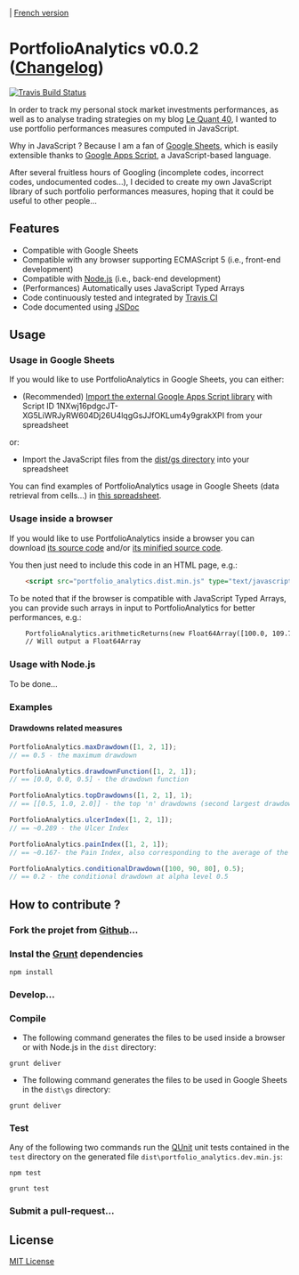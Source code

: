 | [French version](readme.fr.md)

# PortfolioAnalytics v0.0.2 ([Changelog](changelog.md))

[![Travis Build Status](https://travis-ci.org/lequant40/portfolio_analytics_js.svg?style=flat)](https://travis-ci.org/lequant40/portfolio_analytics_js)

In order to track my personal stock market investments performances, as well as to analyse trading strategies on my blog [Le Quant 40](http://www.lequant40.com/), I wanted to use portfolio performances measures computed in JavaScript.

Why in JavaScript ? Because I am a fan of [Google Sheets](https://www.google.com/sheets/about/), which is easily extensible thanks to [Google Apps Script](https://developers.google.com/apps-script/), a JavaScript-based language.

After several fruitless hours of Googling (incomplete codes, incorrect codes, undocumented codes...), I decided to create my own JavaScript library of such portfolio performances measures, hoping that it could be useful to other people...


## Features

- Compatible with Google Sheets
- Compatible with any browser supporting ECMAScript 5 (i.e., front-end development)
- Compatible with [Node.js](https://nodejs.org/) (i.e., back-end development)
- (Performances) Automatically uses JavaScript Typed Arrays
- Code continuously tested and integrated by [Travis CI](https://travis-ci.org/)
- Code documented using [JSDoc](http://usejsdoc.org/)

## Usage

### Usage in Google Sheets

If you would like to use PortfolioAnalytics in Google Sheets, you can either:

- (Recommended) [Import the external Google Apps Script library](https://developers.google.com/apps-script/guide_libraries) with Script ID 1NXwj16pdgcJT-XG5LiWRJyRW604Dj26U4lqgGsJJfOKLum4y9grakXPI from your spreadsheet

or:

- Import the JavaScript files from the [dist/gs directory](https://github.com/lequant40/portfolio_analytics_js/tree/master/dist/gs) into your spreadsheet

You can find examples of PortfolioAnalytics usage in Google Sheets (data retrieval from cells...) in [this spreadsheet](https://docs.google.com/spreadsheets/d/16FDa3mhrvo8FTD62ravszhMZEkR-gIpipK4uLRNbj-o/edit?usp=sharing). 


### Usage inside a browser

If you would like to use PortfolioAnalytics inside a browser you can download [its source code](http://raw.github.com/lequant40/portfolio_analytics_js/master/dist/portfolio_analytics.dist.js) and/or [its minified source code](http://raw.github.com/lequant40/portfolio_analytics_js/master/dist/portfolio_analytics.dist.min.js).

You then just need to include this code in an HTML page, e.g.:
```html
	<script src="portfolio_analytics.dist.min.js" type="text/javascript"></script>
```

To be noted that if the browser is compatible with JavaScript Typed Arrays, you can provide such arrays in input to PortfolioAnalytics for better performances, e.g.:
```html
	PortfolioAnalytics.arithmeticReturns(new Float64Array([100.0, 109.75, 111.25]))
	// Will output a Float64Array
```

### Usage with Node.js

To be done...

### Examples

#### Drawdowns related measures

```js
PortfolioAnalytics.maxDrawdown([1, 2, 1]); 
// == 0.5 - the maximum drawdown

PortfolioAnalytics.drawdownFunction([1, 2, 1]); 
// == [0.0, 0.0, 0.5] - the drawdown function

PortfolioAnalytics.topDrawdowns([1, 2, 1], 1); 
// == [[0.5, 1.0, 2.0]] - the top 'n' drawdowns (second largest drawdown, etc.) with their start/end indexes

PortfolioAnalytics.ulcerIndex([1, 2, 1]);
// == ~0.289 - the Ulcer Index

PortfolioAnalytics.painIndex([1, 2, 1]);
// == ~0.167- the Pain Index, also corresponding to the average of the drawdown function

PortfolioAnalytics.conditionalDrawdown([100, 90, 80], 0.5);
// == 0.2 - the conditional drawdown at alpha level 0.5
```


## How to contribute ?

### Fork the projet from [Github](https://github.com/)...


### Instal the [Grunt](http://gruntjs.com/) dependencies

```
npm install
```

### Develop...

### Compile

- The following command generates the files to be used inside a browser or with Node.js in the `dist` directory:

```
grunt deliver
```

- The following command generates the files to be used in Google Sheets in the `dist\gs` directory:

```
grunt deliver
```

### Test

Any of the following two commands run the [QUnit](https://qunitjs.com/) unit tests contained in the `test` directory on the generated file `dist\portfolio_analytics.dev.min.js`:

```
npm test
```

```
grunt test
```

### Submit a pull-request...


## License

[MIT License](https://en.wikipedia.org/wiki/MIT_License)

